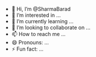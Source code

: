 - 👋 Hi, I’m @SharmaBarad
- 👀 I’m interested in ...
- 🌱 I’m currently learning ...
- 💞️ I’m looking to collaborate on ...
- 📫 How to reach me ...
- 😄 Pronouns: ...
- ⚡ Fun fact: ...

<!---
SharmaBarad/SharmaBarad is a ✨ special ✨ repository because its `README.md` (this file) appears on your GitHub profile.
You can click the Preview link to take a look at your changes.
--->
